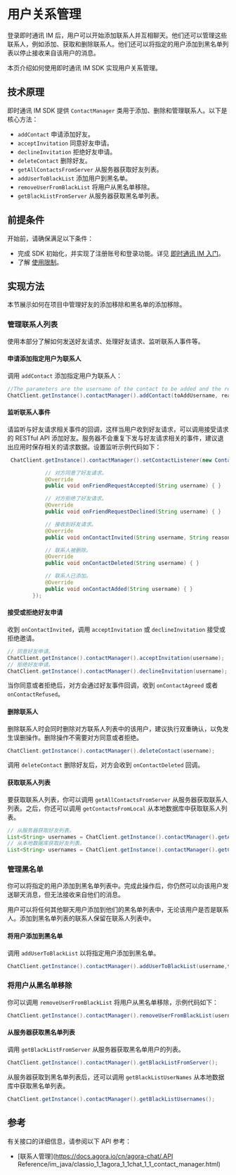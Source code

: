 # 用户关系管理

登录即时通讯 IM 后，用户可以开始添加联系人并互相聊天。他们还可以管理这些联系人，例如添加、获取和删除联系人。他们还可以将指定的用户添加到黑名单列表以停止接收来自该用户的消息。

本页介绍如何使用即时通讯 IM SDK 实现用户关系管理。

## 技术原理

即时通讯 IM SDK 提供 `ContactManager` 类用于添加、删除和管理联系人。以下是核心方法：

- `addContact` 申请添加好友。
- `acceptInvitation` 同意好友申请。
- `declineInvitation` 拒绝好友申请。
- `deleteContact` 删除好友。
- `getAllContactsFromServer` 从服务器获取好友列表。
- `addUserToBlackList` 添加用户到黑名单。
- `removeUserFromBlackList` 将用户从黑名单移除。
- `getBlackListFromServer` 从服务器获取黑名单列表。

## 前提条件

开始前，请确保满足以下条件：

- 完成 SDK 初始化，并实现了注册账号和登录功能。详见 [即时通讯 IM 入门](https://docs.agora.io/cn/agora-chat/agora_chat_get_started_android?platform=Android)。
- 了解 [使用限制](https://docs.agora.io/cn/agora-chat/agora_chat_limitation?platform=Android)。

## 实现方法

本节展示如何在项目中管理好友的添加移除和黑名单的添加移除。

### 管理联系人列表

使用本部分了解如何发送好友请求、处理好友请求、监听联系人事件等。

#### 申请添加指定用户为联系人

调用 `addContact` 添加指定用户为联系人：

```java
//The parameters are the username of the contact to be added and the reason for adding
ChatClient.getInstance().contactManager().addContact(toAddUsername, reason);
```

#### 监听联系人事件

请监听与好友请求相关事件的回调，这样当用户收到好友请求，可以调用接受请求的 RESTful API 添加好友。服务器不会重复下发与好友请求相关的事件，建议退出应用时保存相关的请求数据。设置监听示例代码如下：

```java
 ChatClient.getInstance().contactManager().setContactListener(new ContactListener() {

            // 对方同意了好友请求。
            @Override
            public void onFriendRequestAccepted(String username) { }

            // 对方拒绝了好友请求。
            @Override
            public void onFriendRequestDeclined(String username) { }

            // 接收到好友请求。
            @Override
            public void onContactInvited(String username, String reason) { }

            // 联系人被删除。
            @Override
            public void onContactDeleted(String username) { }

            // 联系人已添加。
            @Override
            public void onContactAdded(String username) { }
        });
```

#### 接受或拒绝好友申请

收到 `onContactInvited`，调用 `acceptInvitation` 或 `declineInvitation` 接受或拒绝邀请。

```java
// 同意好友申请。
ChatClient.getInstance().contactManager().acceptInvitation(username);
// 拒绝好友申请。
ChatClient.getInstance().contactManager().declineInvitation(username);
```

当你同意或者拒绝后，对方会通过好友事件回调，收到 `onContactAgreed` 或者 `onContactRefused`。

#### 删除联系人

删除联系人时会同时删除对方联系人列表中的该用户，建议执行双重确认，以免发生误删操作。删除操作不需要对方同意或者拒绝。

```java
ChatClient.getInstance().contactManager().deleteContact(username);
```

调用 `deleteContact` 删除好友后，对方会收到 `onContactDeleted` 回调。

#### 获取联系人列表

要获取联系人列表，你可以调用 `getAllContactsFromServer` 从服务器获取联系人列表。之后，你还可以调用 `getContactsFromLocal` 从本地数据库中获取联系人列表。

```java
// 从服务器获取好友列表。
List<String> usernames = ChatClient.getInstance().contactManager().getAllContactsFromServer();
// 从本地数据库获取好友列表。
List<String> usernames = ChatClient.getInstance().contactManager().getContactsFromLocal
```

### 管理黑名单

你可以将指定的用户添加到黑名单列表中。完成此操作后，你仍然可以向该用户发送聊天消息，但无法接收来自他们的消息。

用户可以将任何其他聊天用户添加到他们的黑名单列表中，无论该用户是否是联系人。添加到黑名单列表的联系人保留在联系人列表中。

#### 将用户添加到黑名单

调用 `addUserToBlackList` 以将指定用户添加到黑名单。

```java
ChatClient.getInstance().contactManager().addUserToBlackList(username,true);
```

### 将用户从黑名单移除

你可以调用 `removeUserFromBlackList` 将用户从黑名单移除，示例代码如下：

```java
ChatClient.getInstance().contactManager().removeUserFromBlackList(username);
```

#### 从服务器获取黑名单列表

调用 `getBlackListFromServer` 从服务器获取黑名单用户的列表。

```java
ChatClient.getInstance().contactManager().getBlackListFromServer();
```

从服务器获取到黑名单列表后，还可以调用 `getBlackListUserNames` 从本地数据库中获取黑名单列表。

```java
ChatClient.getInstance().contactManager().getBlackListUsernames();
```

## 参考

有关接口的详细信息，请参阅以下 API 参考：

- [联系人管理](https://docs.agora.io/cn/agora-chat/.API Reference/im_java/classio_1_1agora_1_1chat_1_1_contact_manager.html)